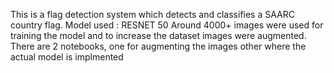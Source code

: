 This is a flag detection system which detects and classifies a SAARC country flag.
Model used : RESNET 50 
Around 4000+ images were used for training the model and to increase the dataset 
images were augmented.
There are 2 notebooks, one for augmenting the images other where the actual model is implmented